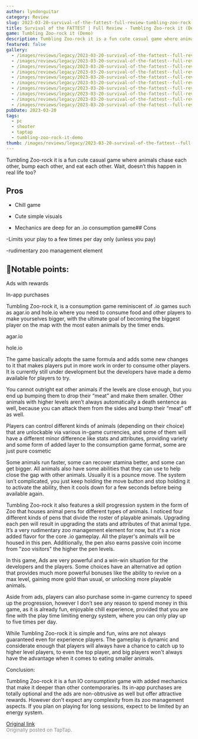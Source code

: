 ```yaml
---
author: lyndonguitar
category: Review
slug: 2023-03-20-survival-of-the-fattest-full-review-tumbling-zoo-rock-it-demo
title: Survival of the FATTEST | Full Review - Tumbling Zoo-rock it (Demo)
game: Tumbling Zoo-rock it (Demo)
description: Tumbling Zoo-rock it is a fun cute casual game where animals chase each other, bump each other, and eat each other. Wait, doesn’t this happen in real life too?
featured: false
gallery:
  - /images/reviews/legacy/2023-03-20-survival-of-the-fattest--full-review---tumbling-zoo-rock-it-demo-0.avif
  - /images/reviews/legacy/2023-03-20-survival-of-the-fattest--full-review---tumbling-zoo-rock-it-demo-1.avif
  - /images/reviews/legacy/2023-03-20-survival-of-the-fattest--full-review---tumbling-zoo-rock-it-demo-2.avif
  - /images/reviews/legacy/2023-03-20-survival-of-the-fattest--full-review---tumbling-zoo-rock-it-demo-3.avif
  - /images/reviews/legacy/2023-03-20-survival-of-the-fattest--full-review---tumbling-zoo-rock-it-demo-4.avif
  - /images/reviews/legacy/2023-03-20-survival-of-the-fattest--full-review---tumbling-zoo-rock-it-demo-5.avif
  - /images/reviews/legacy/2023-03-20-survival-of-the-fattest--full-review---tumbling-zoo-rock-it-demo-6.avif
  - /images/reviews/legacy/2023-03-20-survival-of-the-fattest--full-review---tumbling-zoo-rock-it-demo-7.avif
  - /images/reviews/legacy/2023-03-20-survival-of-the-fattest--full-review---tumbling-zoo-rock-it-demo-8.avif
  - /images/reviews/legacy/2023-03-20-survival-of-the-fattest--full-review---tumbling-zoo-rock-it-demo-9.avif
pubDate: 2023-03-20
tags:
  - pc
  - shooter
  - taptap
  - tumbling-zoo-rock-it-demo
thumb: /images/reviews/legacy/2023-03-20-survival-of-the-fattest--full-review---tumbling-zoo-rock-it-demo-0.avif
---
```


Tumbling Zoo-rock it is a fun cute casual game where animals chase each other, bump each other, and eat each other. Wait, doesn’t this happen in real life too?




## Pros



- Chill game


- Cute simple visuals


- Mechanics are deep for an .io consumption game## Cons


-Limits your play to a few times per day only (unless you pay)

-rudimentary zoo management element


## 📝Notable points:

Ads with rewards

In-app purchases

Tumbling Zoo-rock it, is a consumption game reminiscent of .io games such as agar.io and hole.io where you need to consume food and other players to make yourselves bigger, with the ultimate goal of becoming the biggest player on the map with the most eaten animals by the timer ends.

agar.io

hole.io

The game basically adopts the same formula and adds some new changes to it that makes players put in more work in order to consume other players. It is currently still under development but the developers have made a demo available for players to try.

You cannot outright eat other animals if the levels are close enough, but you end up bumping them to drop their “meat” and make them smaller. Other animals with higher levels aren’t always automatically a death sentence as well, because you can attack them from the sides and bump their “meat” off as well.

Players can control different kinds of animals (depending on their choice) that are unlockable via various in-game currencies, and some of them will have a different minor difference like stats and attributes, providing variety and some form of added layer to the consumption game format, some are just pure cosmetic

Some animals run faster, some can recover stamina better, and some can get bigger. All animals also have some abilities that they can use to help close the gap with other animals. Usually it is a pounce move. The system isn’t complicated, you just keep holding the move button and stop holding it to activate the ability, then it cools down for a few seconds before being available again.

Tumbling Zoo-rock it also features a skill progression system in the form of Zoo that houses animal pens for different types of animals. I noticed four different kinds of pens that divide the roster of playable animals. Upgrading each pen will result in upgrading the stats and attributes of that animal type. It’s a very rudimentary zoo management element for now, but it's a nice added flavor for the core .io gameplay. All the player's animals will be housed in this pen. Additionally, the pen also earns passive coin income from "zoo visitors" the higher the pen levels.

In this game, Ads are very powerful and a win-win situation for the developers and the players. Some choices have an alternative ad option that provides much more powerful bonuses like the ability to revive on a max level, gaining more gold than usual, or unlocking more playable animals.

Aside from ads, players can also purchase some in-game currency to speed up the progression, however I don’t see any reason to spend money in this game, as it is already fun, enjoyable chill experience, provided that you are fine with the play time limiting energy system, where you can only play up to five times per day.

While Tumbling Zoo-rock it is simple and fun, wins are not always guaranteed even for experience players. The gameplay is dynamic and considerate enough that players will always have a chance to catch up to higher level players, to even the top player, and big players won't always have the advantage when it comes to eating smaller animals.

Conclusion:

Tumbling Zoo-rock it is a fun IO consumption game with added mechanics that make it deeper than other contemporaries. Its in-app purchases are totally optional and the ads are non-obtrusive as well but offer attractive rewards. However don’t expect any complexity from its zoo management aspects. If you plan on playing for long sessions, expect to be limited by an energy system.

[Original link](https://www.taptap.io/post/4847332)<br><span style="font-size: 0.95em; color: #888;">Originally posted on TapTap.</span>